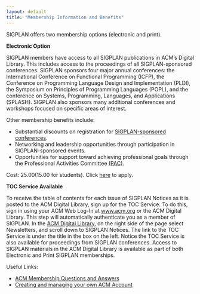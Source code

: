 ```yaml
---
layout: default
title: "Membership Information and Benefits"
---
```

SIGPLAN offers two membership options (electronic and print).

**Electronic Option**
<!-- AF: I edited the paragraph below, based on BCP's comments. Also,
I changed the order to alphabetical. There was a random order before. --->

SIGPLAN members have access to all SIGPLAN publications in ACM’s Digital
Library. This includes access to the proceedings of all SIGPLAN-sponsored
conferences. SIGPLAN sponsors four major annual conferences: the International Conference on Functional Programming (ICFP), the Conference on Programming Language Design and Implementation (PLDI), the Symposium on Principles of Programming Languages (POPL), and the conference on Systems, Programming, Languages, and Applications 
(SPLASH).  SIGPLAN also sponsors many additional conferences and workshops focused on specific areas of interest.


Other membership benefits include:

 *  Substantial discounts on registration for [SIGPLAN-sponsored conferences](/Conferences).
 *  Networking and leadership opportunities through participation in SIGPLAN-sponsored events.
 *  Opportunities for support toward achieving professional goals through the Professional Activities Committee [(PAC)](/PAC).

<!-- BCP: Are the prices up to date?  Is there any reason to mention them -->
<!-- here at all?  Do the links work? -->
<!-- AF: I think we can delete this. --> 
<!-- BCP: Yes, let's given this page a big haircut... --> 

Cost: $25.00 ($15.00 for students). Click [here](https://campus.acm.org/public/gensigqj/gensigqj_control.cfm?promo=QJSIG&offering=423&form_type=SIG) to apply.

**TOC Service Available**

<!-- BCP: Probably dead? -->
<!-- AF: Yes, delete? -->

To receive the table of contents for each issue of SIGPLAN Notices as it is posted to the ACM Digital Library, sign up for the TOC Service. To do this, sign in using your ACM Web Log-In at www.acm.org or the ACM Digital Library. This step will automatically authenticate you as a member of SIGPLAN. In the [ACM Digital Library](http://www.acm.org/dl), on the right side of the page select Newsletters, and scroll down to SIGPLAN Notices. The link to the TOC Service is under the title in the box on the left.
Notice the TOC Service is also available for proceedings from SIGPLAN conferences.
Access to SIGPLAN materials in the ACM Digital Library is available as part of both Electronic and Print SIGPLAN memberships.

Useful Links:

 *  [ACM Membership Questions and Answers](http://www.acm.org/membership/)
 *  [Creating and managing your own ACM Account](http://www.acm.org/about_acm/acmorg.html)

